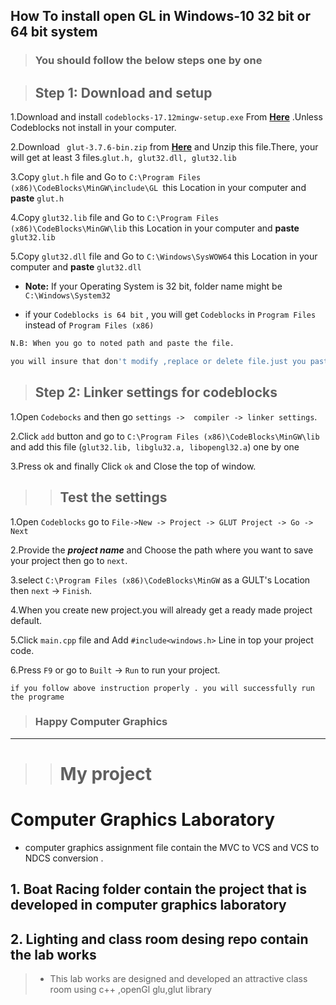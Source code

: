 ## How To install open GL in Windows-10 32 bit or 64 bit system

>### You should follow the below steps one by one

>## Step 1: Download and setup 

1.Download and install ` codeblocks-17.12mingw-setup.exe ` From 
**[Here](https://sourceforge.net/projects/codeblocks/files/Binaries/17.12/Windows/codeblocks-17.12mingw-setup.exe/download)**
.Unless Codeblocks not install in your computer.

2.Download ` glut-3.7.6-bin.zip` from **[Here](https://sourceforge.net/projects/colladaloader/files/colladaloader/colladaloader%201.1/glut-3.7.6-bin.zip/download)** and Unzip this file.There, your will get at least 3 files.`glut.h, glut32.dll, glut32.lib `

3.Copy `glut.h` file and  Go to `C:\Program Files (x86)\CodeBlocks\MinGW\include\GL `this Location in your computer and **paste** `glut.h` 


4.Copy `glut32.lib` file and  Go to `C:\Program Files (x86)\CodeBlocks\MinGW\lib` this Location in your computer and **paste** `glut32.lib` 

5.Copy `glut32.dll` file and Go to `C:\Windows\SysWOW64` this Location in your computer and **paste** `glut32.dll`
 
*	**Note:** If your Operating System is 32 bit, folder name might be `C:\Windows\System32`

* if your `Codeblocks is 64 bit` , you will get `Codeblocks` in `Program Files` instead of  `Program Files (x86)`

```sh
N.B: When you go to noted path and paste the file.

you will insure that don't modify ,replace or delete file.just you paste your desire file.
```

>## Step 2: Linker settings for codeblocks 

1.Open `Codebocks` and then go `settings ->  compiler -> linker settings`.

2.Click `add` button and go to `C:\Program Files (x86)\CodeBlocks\MinGW\lib` and add this file (`glut32.lib, libglu32.a, libopengl32.a`) one by one 

3.Press ok  and finally Click `ok` and Close the top of window.

>>## Test the settings

1.Open `Codeblocks` go to `File->New -> Project -> GLUT Project -> Go -> Next `

2.Provide the ***project name*** and Choose the path where you want to save your project then go to `next`. 

3.select `C:\Program Files (x86)\CodeBlocks\MinGW` as a GULT's Location then `next` -> `Finish`.

4.When you create new project.you will already get a ready made project default.

5.Click `main.cpp` file and Add `#include<windows.h>` Line in top your project code.

6.Press `F9` or go to `Built` -> `Run` to run your project.

```
if you follow above instruction properly . you will successfully run the programe
```
>### Happy Computer Graphics

-------
>># My project 
# Computer Graphics Laboratory 
* computer graphics assignment file contain the MVC to VCS and VCS to NDCS conversion .

## 1. Boat Racing folder contain the project that is developed in computer graphics laboratory
## 2. Lighting and class room desing repo contain the lab works
>* This lab works are  designed and developed an attractive class room using c++ ,openGl glu,glut library 
